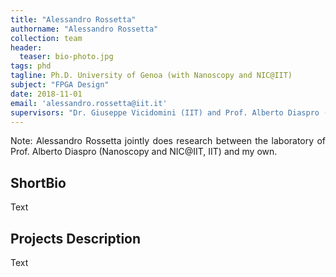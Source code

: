 ```yaml
---
title: "Alessandro Rossetta"
authorname: "Alessandro Rossetta"
collection: team
header:
  teaser: bio-photo.jpg
tags: phd
tagline: Ph.D. University of Genoa (with Nanoscopy and NIC@IIT)
subject: "FPGA Design"
date: 2018-11-01
email: 'alessandro.rossetta@iit.it'
supervisors: "Dr. Giuseppe Vicidomini (IIT) and Prof. Alberto Diaspro (IIT)"
---
```


<p align= "justify">
Note: Alessandro Rossetta jointly does research between the laboratory of Prof. Alberto Diaspro (Nanoscopy and NIC@IIT, IIT) and my own.

<h2>ShortBio</h2>
Text

<h2>Projects Description</h2>
Text

<!---{% include author-research-themes.html %}--->
<!---{% include team-member-collaborators.html %}--->
<!---{% include publication-list.html %}--->
